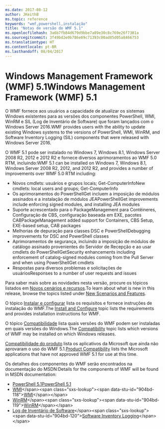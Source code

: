 ```yaml
---
ms.date: 2017-08-12
author: JKeithB
ms.topic: reference
keywords: "wmf,powershell,instalação"
title: "Notas de versão do WMF 5.1"
ms.openlocfilehash: 3a6b7fb84d679d9bbe7a89e30c8c769e26f7381a
ms.sourcegitcommit: 3f49bd2e0b786e69c71393c00ad85d05a8466753
ms.translationtype: HT
ms.contentlocale: pt-BR
ms.lasthandoff: 08/04/2017
---
```

# <a name="windows-management-framework-wmf-51"></a><span data-ttu-id="904bd-103">Windows Management Framework (WMF) 5.1</span><span class="sxs-lookup"><span data-stu-id="904bd-103">Windows Management Framework (WMF) 5.1</span></span> #

<span data-ttu-id="904bd-104">O WMF fornece aos usuários a capacidade de atualizar os sistemas Windows existentes para as versões dos componentes PowerShell, WMI, WinRM e SIL (Log de Inventário de Software) que foram lançados com o Windows Server 2016.</span><span class="sxs-lookup"><span data-stu-id="904bd-104">WMF provides users with the ability to update existing Windows systems to the versions of PowerShell, WMI, WinRM, and Software Inventory Logging (SIL) components that were released with Windows Server 2016.</span></span> 

<span data-ttu-id="904bd-105">O WMF 5.1 pode ser instalado no Windows 7, Windows 8.1, Windows Server 2008 R2, 2012 e 2012 R2 e fornece diversos aprimoramentos ao WMF 5.0 RTM, incluindo:</span><span class="sxs-lookup"><span data-stu-id="904bd-105">WMF 5.1 can be installed on Windows 7, Windows 8.1, Windows Server 2008 R2, 2012, and 2012 R2, and provides a number of improvements over WMF 5.0 RTM including:</span></span>

- <span data-ttu-id="904bd-106">Novos cmdlets: usuários e grupos locais; Get-ComputerInfo</span><span class="sxs-lookup"><span data-stu-id="904bd-106">New cmdlets: local users and groups; Get-ComputerInfo</span></span>
- <span data-ttu-id="904bd-107">Os aprimoramentos do PowerShellGet incluem a imposição de módulos assinados e a instalação de módulos JEA</span><span class="sxs-lookup"><span data-stu-id="904bd-107">PowerShellGet improvements include enforcing signed modules, and installing JEA modules</span></span>
- <span data-ttu-id="904bd-108">Suporte acrescentado para o PackageManagement para Contêineres, Configuração de CBS, configuração baseada em EXE, pacotes CAB</span><span class="sxs-lookup"><span data-stu-id="904bd-108">PackageManagement added support for Containers, CBS Setup, EXE-based setup, CAB packages</span></span>
- <span data-ttu-id="904bd-109">Melhorias de depuração para classes DSC e PowerShell</span><span class="sxs-lookup"><span data-stu-id="904bd-109">Debugging improvements for DSC and PowerShell classes</span></span>
- <span data-ttu-id="904bd-110">Aprimoramentos de segurança, incluindo a imposição de módulos de catálogo assinado provenientes do Servidor de Recepção e ao usar cmdlets do PowerShellGet</span><span class="sxs-lookup"><span data-stu-id="904bd-110">Security enhancements including enforcement of catalog-signed modules coming from the Pull Server and when using PowerShellGet cmdlets</span></span>
- <span data-ttu-id="904bd-111">Respostas para diversos problemas e solicitações de usuários</span><span class="sxs-lookup"><span data-stu-id="904bd-111">Responses to a number of user requests and issues</span></span>

<span data-ttu-id="904bd-112">Para saber mais sobre as novidades nesta versão, procure os tópicos listados em [Novos cenários e recursos](https://docs.microsoft.com/en-us/powershell/wmf/5.1/scenarios-features).</span><span class="sxs-lookup"><span data-stu-id="904bd-112">To learn about what is new in this release, browse the topics listed under [New Scenarios and Features](https://docs.microsoft.com/en-us/powershell/wmf/5.1/scenarios-features).</span></span> 

<span data-ttu-id="904bd-113">O tópico [Instalar e configurar](https://docs.microsoft.com/en-us/powershell/wmf/5.1/install-configure) lista os requisitos e fornece instruções de instalação do WMF.</span><span class="sxs-lookup"><span data-stu-id="904bd-113">The [Install and Configure](https://docs.microsoft.com/en-us/powershell/wmf/5.1/install-configure) topic lists the requirements and provides installation instructions for WMF.</span></span> 

<span data-ttu-id="904bd-114">O tópico [Compatibilidade](https://docs.microsoft.com/en-us/powershell/wmf/5.1/compatibility) lista quais versões do WMF podem ser instaladas em quais versões do Windows.</span><span class="sxs-lookup"><span data-stu-id="904bd-114">The [Compatibility](https://docs.microsoft.com/en-us/powershell/wmf/5.1/compatibility) topic lists which versions of WMF may be installed on which Windows releases.</span></span> 

<span data-ttu-id="904bd-115">[Compatibilidade do produto](https://docs.microsoft.com/en-us/powershell/wmf/5.1/productincompat) lista os aplicativos da Microsoft que ainda não aprovaram o uso do WMF 5.1.</span><span class="sxs-lookup"><span data-stu-id="904bd-115">[Product Compatibility](https://docs.microsoft.com/en-us/powershell/wmf/5.1/productincompat) lists the Microsoft applications that have not approved WMF 5.1 for use at this time.</span></span> 

<span data-ttu-id="904bd-116">Os detalhes dos componentes do WMF serão encontrados na documentação do MSDN:</span><span class="sxs-lookup"><span data-stu-id="904bd-116">Details for the components of WMF will be found in MSDN documentation:</span></span>

- [<span data-ttu-id="904bd-117">PowerShell 5.1</span><span class="sxs-lookup"><span data-stu-id="904bd-117">PowerShell 5.1</span></span>](https://docs.microsoft.com/en-us/powershell/) 
- <span data-ttu-id="904bd-118">[WMI](https://msdn.microsoft.com/en-us/library/jj152383(v=vs.85).aspx)</span><span class="sxs-lookup"><span data-stu-id="904bd-118">[WMI](https://msdn.microsoft.com/en-us/library/jj152383(v=vs.85).aspx)</span></span>
- <span data-ttu-id="904bd-119">[WinRM](https://msdn.microsoft.com/en-us/library/aa384426(v=vs.85).aspx)</span><span class="sxs-lookup"><span data-stu-id="904bd-119">[WinRM](https://msdn.microsoft.com/en-us/library/aa384426(v=vs.85).aspx)</span></span>
- <span data-ttu-id="904bd-120">[Log de Inventário de Software](https://technet.microsoft.com/en-us/library/dn383584(v=ws.11).aspx)</span><span class="sxs-lookup"><span data-stu-id="904bd-120">[Software Inventory Logging](https://technet.microsoft.com/en-us/library/dn383584(v=ws.11).aspx)</span></span>

